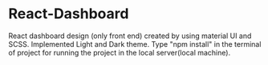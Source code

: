 # React-Dashboard
React dashboard design (only front end) created by using material UI and SCSS. Implemented Light and Dark theme.
Type "npm install" in the terminal of project for running the project in the local server(local machine).
